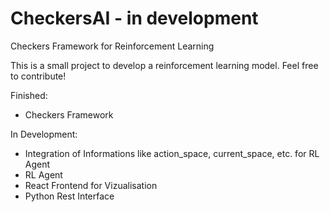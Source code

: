 # CheckersAI - in development
Checkers Framework for Reinforcement Learning 

This is a small project to develop a reinforcement learning model. 
Feel free to contribute!

Finished:
- Checkers Framework

In Development:
- Integration of Informations like action_space, current_space, etc. for RL Agent
- RL Agent
- React Frontend for Vizualisation
- Python Rest Interface
